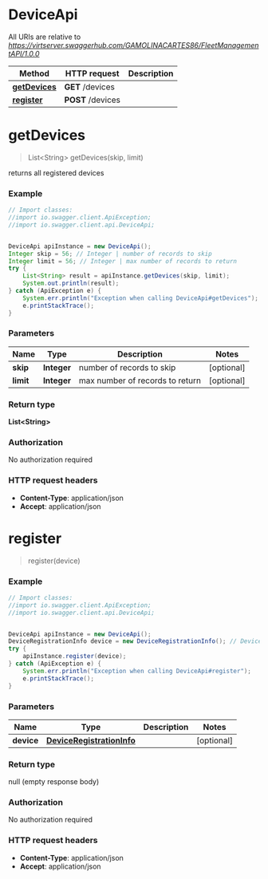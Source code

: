 # DeviceApi

All URIs are relative to *https://virtserver.swaggerhub.com/GAMOLINACARTES86/FleetManagementAPI/1.0.0*

Method | HTTP request | Description
------------- | ------------- | -------------
[**getDevices**](DeviceApi.md#getDevices) | **GET** /devices | 
[**register**](DeviceApi.md#register) | **POST** /devices | 


<a name="getDevices"></a>
# **getDevices**
> List&lt;String&gt; getDevices(skip, limit)



returns all registered devices

### Example
```java
// Import classes:
//import io.swagger.client.ApiException;
//import io.swagger.client.api.DeviceApi;


DeviceApi apiInstance = new DeviceApi();
Integer skip = 56; // Integer | number of records to skip
Integer limit = 56; // Integer | max number of records to return
try {
    List<String> result = apiInstance.getDevices(skip, limit);
    System.out.println(result);
} catch (ApiException e) {
    System.err.println("Exception when calling DeviceApi#getDevices");
    e.printStackTrace();
}
```

### Parameters

Name | Type | Description  | Notes
------------- | ------------- | ------------- | -------------
 **skip** | **Integer**| number of records to skip | [optional]
 **limit** | **Integer**| max number of records to return | [optional]

### Return type

**List&lt;String&gt;**

### Authorization

No authorization required

### HTTP request headers

 - **Content-Type**: application/json
 - **Accept**: application/json

<a name="register"></a>
# **register**
> register(device)



### Example
```java
// Import classes:
//import io.swagger.client.ApiException;
//import io.swagger.client.api.DeviceApi;


DeviceApi apiInstance = new DeviceApi();
DeviceRegistrationInfo device = new DeviceRegistrationInfo(); // DeviceRegistrationInfo | 
try {
    apiInstance.register(device);
} catch (ApiException e) {
    System.err.println("Exception when calling DeviceApi#register");
    e.printStackTrace();
}
```

### Parameters

Name | Type | Description  | Notes
------------- | ------------- | ------------- | -------------
 **device** | [**DeviceRegistrationInfo**](DeviceRegistrationInfo.md)|  | [optional]

### Return type

null (empty response body)

### Authorization

No authorization required

### HTTP request headers

 - **Content-Type**: application/json
 - **Accept**: application/json

